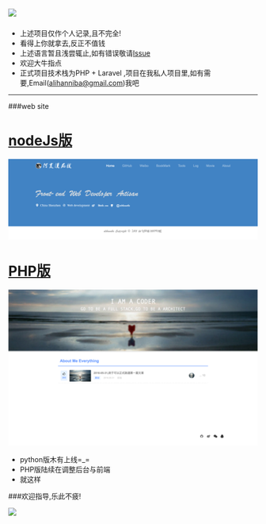 ![](https://github.com/alihanniba/My-Cover-Card/blob/master/me.png)
---
* 上述项目仅作个人记录,且不完全!
* 看得上你就拿去,反正不值钱
* 上述语言暂且浅尝辄止,如有错误敬请[Issue](https://github.com/alihanniba/alihanniba.com-all-languages-version/issues)
* 欢迎大牛指点
* 正式项目技术栈为PHP + Laravel ,项目在我私人项目里,如有需要,Email(alihanniba@gmail.com)我吧

---

###web site

# [nodeJs版](https://nodejs.alihanniba.com/)

![](./screenshot/nodejs.png)

# [PHP版](https://www.alihanniba.com/)

![](./screenshot/PHP.png)

* python版木有上线=_=
* PHP版陆续在调整后台与前端
* 就这样 


###欢迎指导,乐此不疲!



![](https://github.com/alihanniba/My-Cover-Card/blob/master/alihanniba.png)